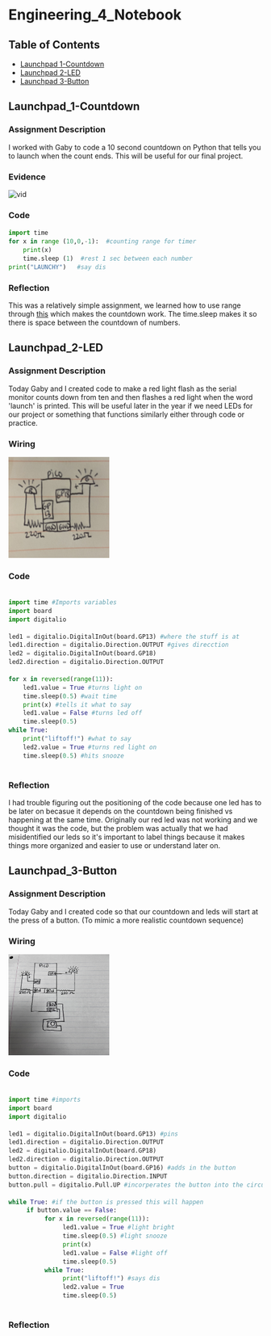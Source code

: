 # Engineering_4_Notebook


## Table of Contents
* [Launchpad 1-Countdown](#Launchpad_1-Countdown)
* [Launchpad 2-LED](#Launchpad_2-LED)
* [Launchpad 3-Button](#Launchpad_3-Button)

## Launchpad_1-Countdown

### Assignment Description

I worked with Gaby to code a 10 second countdown on Python that tells you to launch when the count ends. This will be useful for our final project. 

### Evidence 

![vid](images/countdown.gif)

### Code

``` python
import time
for x in range (10,0,-1):  #counting range for timer
    print(x)
    time.sleep (1)  #rest 1 sec between each number
print("LAUNCHY")   #say dis

```

### Reflection

This was a relatively simple assignment, we learned how to use range through [this](https://www.w3schools.com/python/gloss_python_for_range.asp) which makes the countdown work. The time.sleep makes it so there is space between the countdown of numbers. 


## Launchpad_2-LED

### Assignment Description

Today Gaby and I created code to make a red light flash as the serial monitor counts down from ten and then flashes a red light when the word 'launch' is printed. This will be useful later in the year if we need LEDs for our project or something that functions similarly either through code or practice. 




### Wiring

<img src="images/L2LED.jpg" alt="" width="200" height="200" />


### Code

``` python

import time #Imports variables
import board
import digitalio 

led1 = digitalio.DigitalInOut(board.GP13) #where the stuff is at
led1.direction = digitalio.Direction.OUTPUT #gives direcction
led2 = digitalio.DigitalInOut(board.GP18) 
led2.direction = digitalio.Direction.OUTPUT 

for x in reversed(range(11)): 
    led1.value = True #turns light on
    time.sleep(0.5) #wait time
    print(x) #tells it what to say
    led1.value = False #turns led off
    time.sleep(0.5) 
while True:
    print("liftoff!") #what to say
    led2.value = True #turns red light on
    time.sleep(0.5) #hits snooze
 
 ```

### Reflection

I had trouble figuring out the positioning of the code because one led has to be later on becasue it depends on the countdown being finished vs happening at the same time. Originally our red led was not working and we thought it was the code, but the problem was actually that we had misidentified our leds so it's important to label things because it makes things more organized and easier to use or understand later on. 



## Launchpad_3-Button

### Assignment Description

Today Gaby and I created code so that our countdown and leds will start at the press of a button. (To mimic a more realistic countdown sequence)

### Wiring

<img src="images/L3BUTTON.jpeg" alt="" width="200" height="200" />


### Code

``` python

import time #imports
import board
import digitalio

led1 = digitalio.DigitalInOut(board.GP13) #pins 
led1.direction = digitalio.Direction.OUTPUT
led2 = digitalio.DigitalInOut(board.GP18)
led2.direction = digitalio.Direction.OUTPUT
button = digitalio.DigitalInOut(board.GP16) #adds in the button
button.direction = digitalio.Direction.INPUT
button.pull = digitalio.Pull.UP #incorperates the button into the circuit

while True: #if the button is pressed this will happen
     if button.value == False:
          for x in reversed(range(11)):
               led1.value = True #light bright
               time.sleep(0.5) #light snooze
               print(x)
               led1.value = False #light off
               time.sleep(0.5)
          while True:
               print("liftoff!") #says dis
               led2.value = True
               time.sleep(0.5)
 
 ```

### Reflection




